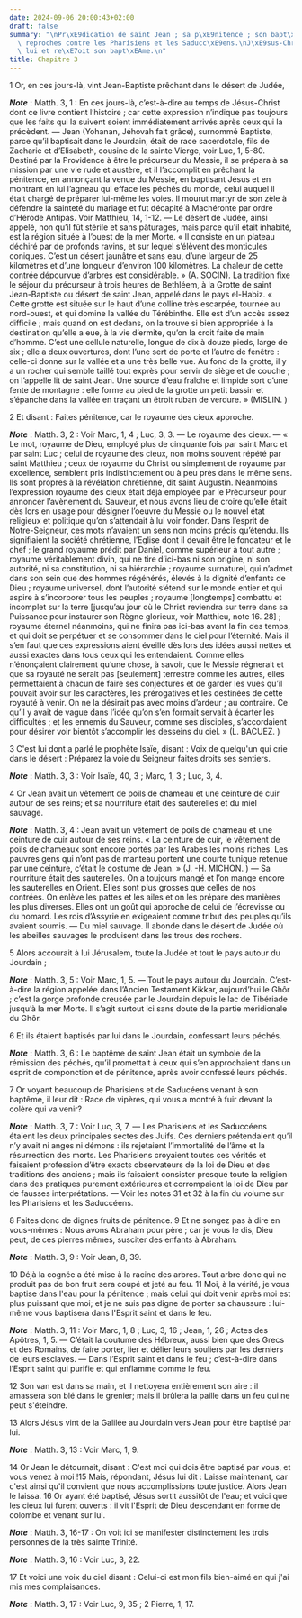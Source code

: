 ```yaml
---
date: 2024-09-06 20:00:43+02:00
draft: false
summary: "\nPr\xE9dication de saint Jean ; sa p\xE9nitence ; son bapt\xEAme ; ses\
  \ reproches contre les Pharisiens et les Saducc\xE9ens.\nJ\xE9sus-Christ vient \xE0\
  \ lui et re\xE7oit son bapt\xEAme.\n"
title: Chapitre 3
---
```





1 Or, en ces jours-là, vint Jean-Baptiste prêchant dans le désert de Judée,

***Note*** :  Matth. 3, 1 : En ces jours-là, c’est-à-dire au temps de Jésus-Christ dont ce livre contient l’histoire ; car cette expression n’indique pas toujours que les faits qui la suivent soient immédiatement arrivés après ceux qui la précèdent. ― Jean (Yohanan, Jéhovah fait grâce), surnommé Baptiste, parce qu’il baptisait dans le Jourdain, était de race sacerdotale, fils de Zacharie et d’Elisabeth, cousine de la sainte Vierge, voir Luc, 1, 5-80. Destiné par la Providence à être le précurseur du Messie, il se prépara à sa mission par une vie rude et austère, et il l’accomplit en prêchant la pénitence, en annonçant la venue du Messie, en baptisant Jésus et en montrant en lui l’agneau qui efface les péchés du monde, celui auquel il était chargé de préparer lui-même les voies. Il mourut martyr de son zèle à défendre la sainteté du mariage et fut décapité à Machéronte par ordre d’Hérode Antipas. Voir Matthieu, 14, 1-12. ― Le désert de Judée, ainsi appelé, non qu’il fût stérile et sans pâturages, mais parce qu’il était
inhabité, est la région située à l’ouest de la mer Morte. « Il consiste en un plateau déchiré par de profonds ravins, et sur lequel s’élèvent des monticules coniques. C’est un désert jaunâtre et sans eau, d’une largeur de 25 kilomètres et d’une longueur d’environ 100 kilomètres. La chaleur de cette contrée dépourvue d’arbres est considérable. » (A. SOCIN). La tradition fixe le séjour du précurseur à trois heures de Bethléem, à la Grotte de saint Jean-Baptiste ou désert de saint Jean, appelé dans le pays el-Habiz. « Cette grotte est située sur le haut d’une colline très escarpée, tournée au nord-ouest, et qui domine la vallée du Térébinthe. Elle est d’un accès assez difficile ; mais quand on est dedans, on la trouve si bien appropriée à la destination qu’elle a eue, à la vie d’ermite, qu’on la croit faite de main d’homme. C’est une cellule naturelle, longue de dix à douze pieds, large de six ; elle a deux ouvertures, dont l’une sert de porte et l’autre de fenêtre : celle-ci donne sur la vallée et a une très
belle vue. Au fond de la grotte, il y a un rocher qui semble taillé tout exprès pour servir de siège et de couche ; on l’appelle lit de saint Jean. Une source d’eau fraîche et limpide sort d’une fente de montagne : elle forme au pied de la grotte un petit bassin et s’épanche dans la vallée en traçant un étroit ruban de verdure. » (MISLIN. )

2 Et disant : Faites pénitence, car le royaume des cieux approche.

***Note*** :  Matth. 3, 2 : Voir Marc, 1, 4 ; Luc, 3, 3. ― Le royaume des cieux. ― « Le mot, royaume de Dieu, employé plus de cinquante fois par saint Marc et par saint Luc ; celui de royaume des cieux, non moins souvent répété par saint Matthieu ; ceux de royaume du Christ ou simplement de royaume par excellence, semblent pris indistinctement ou à peu près dans le même sens. Ils sont propres à la révélation chrétienne, dit saint Augustin. Néanmoins l’expression royaume des cieux était déjà employée par le Précurseur pour annoncer l’avènement du Sauveur, et nous avons lieu de croire qu’elle était dès lors en usage pour désigner l’oeuvre du Messie ou le nouvel état religieux et politique qu’on s’attendait à lui voir fonder. Dans l’esprit de Notre-Seigneur, ces mots n’avaient un sens non moins précis qu’étendu. Ils signifiaient la société chrétienne, l’Eglise dont il devait être le fondateur et le chef ; le grand royaume prédit par Daniel, comme supérieur à tout autre ; royaume véritablement divin, qui ne tire d’ici-bas
ni son origine, ni son autorité, ni sa constitution, ni sa hiérarchie ; royaume surnaturel, qui n’admet dans son sein que des hommes régénérés, élevés à la dignité d’enfants de Dieu ; royaume universel, dont l’autorité s’étend sur le monde entier et qui aspire à s’incorporer tous les peuples ; royaume [longtemps] combattu et incomplet sur la terre [jusqu’au jour où le Christ reviendra sur terre dans sa Puissance pour instaurer son Règne glorieux, voir Matthieu, note 16. 28] ; royaume éternel néanmoins, qui ne finira pas ici-bas avant la fin des temps, et qui doit se perpétuer et se consommer dans le ciel pour l’éternité. Mais il s’en faut que ces expressions aient éveillé dès lors des idées aussi nettes et aussi exactes dans tous ceux qui les entendaient. Comme elles n’énonçaient clairement qu’une chose, à savoir, que le Messie régnerait et que sa royauté ne serait pas [seulement] terrestre comme les autres, elles permettaient à chacun de faire ses conjectures et de garder les vues qu’il pouvait avoir sur les
caractères, les prérogatives et les destinées de cette royauté à venir. On ne la désirait pas avec moins d’ardeur ; au contraire. Ce qu’il y avait de vague dans l’idée qu’on s’en formait servait à écarter les difficultés ; et les ennemis du Sauveur, comme ses disciples, s’accordaient pour désirer voir bientôt s’accomplir les desseins du ciel. » (L. BACUEZ. )

3 C'est lui dont a parlé le prophète Isaïe, disant : Voix de quelqu'un qui crie dans le désert : Préparez la voie du Seigneur faites droits ses sentiers.

***Note*** :  Matth. 3, 3 : Voir Isaïe, 40, 3 ; Marc, 1, 3 ; Luc, 3, 4.

4 Or Jean avait un vêtement de poils de chameau et une ceinture de cuir autour de ses reins; et sa nourriture était des sauterelles et du miel sauvage.

***Note*** :  Matth. 3, 4 : Jean avait un vêtement de poils de chameau et une ceinture de cuir autour de ses reins. « La ceinture de cuir, le vêtement de poils de chameaux sont encore portés par les Arabes les moins riches. Les pauvres gens qui n’ont pas de manteau portent une courte tunique retenue par une ceinture, c’était le costume de Jean. » (J. -H. MICHON. ) ― Sa nourriture était des sauterelles. On a toujours mangé et l’on mange encore les sauterelles en Orient. Elles sont plus grosses que celles de nos contrées. On enlève les pattes et les ailes et on les prépare des manières les plus diverses. Elles ont un goût qui approche de celui de l’écrevisse ou du homard. Les rois d’Assyrie en exigeaient comme tribut des peuples qu’ils avaient soumis. ― Du miel sauvage. Il abonde dans le désert de Judée où les abeilles sauvages le produisent dans les trous des rochers.

5 Alors accourait à lui Jérusalem, toute la Judée et tout le pays autour du Jourdain ;

***Note*** :  Matth. 3, 5 : Voir Marc, 1, 5. ― Tout le pays autour du Jourdain. C’est-à-dire la région appelée dans l’Ancien Testament Kikkar, aujourd’hui le Ghôr ; c’est la gorge profonde creusée par le Jourdain depuis le lac de Tibériade jusqu’à la mer Morte. Il s’agit surtout ici sans doute de la partie méridionale du Ghôr.

6 Et ils étaient baptisés par lui dans le Jourdain, confessant leurs péchés.

***Note*** :  Matth. 3, 6 : Le baptême de saint Jean était un symbole de la rémission des péchés, qu’il promettait à ceux qui s’en approchaient dans un esprit de componction et de pénitence, après avoir confessé leurs péchés.


7 Or voyant beaucoup de Pharisiens et de Saducéens venant à son baptême, il leur dit : Race de vipères, qui vous a montré à fuir devant la colère qui va venir?

***Note*** :  Matth. 3, 7 : Voir Luc, 3, 7. ― Les Pharisiens et les Saduccéens étaient les deux principales sectes des Juifs. Ces derniers prétendaient qu’il n’y avait ni anges ni démons : ils rejetaient l’immortalité de l’âme et la résurrection des morts. Les Pharisiens croyaient toutes ces vérités et faisaient profession d’être exacts observateurs de la loi de Dieu et des traditions des anciens ; mais ils faisaient consister presque toute la religion dans des pratiques purement extérieures et corrompaient la loi de Dieu par de fausses interprétations. ― Voir les notes 31 et 32 à la fin du volume sur les Pharisiens et les Saduccéens.

8 Faites donc de dignes fruits de pénitence. 9 Et ne songez pas à dire en vous-mêmes : Nous avons Abraham pour père ; car je vous le dis, Dieu peut, de ces pierres mêmes, susciter des enfants à Abraham.

***Note*** :  Matth. 3, 9 : Voir Jean, 8, 39.

10 Déjà la cognée a été mise à la racine des arbres. Tout arbre donc qui ne produit pas de bon fruit sera coupé et jeté au feu. 11 Moi, à la vérité, je vous baptise dans l'eau pour la pénitence ; mais celui qui doit venir après moi est plus puissant que moi; et je ne suis pas digne de porter sa chaussure : lui-même vous baptisera dans l'Esprit saint et dans le feu.

***Note*** :  Matth. 3, 11 : Voir Marc, 1, 8 ; Luc, 3, 16 ; Jean, 1, 26 ; Actes des Apôtres, 1, 5. ― C’était la coutume des Hébreux, aussi bien que des Grecs et des Romains, de faire porter, lier et délier leurs souliers par les derniers de leurs esclaves. ― Dans l’Esprit saint et dans le feu ; c’est-à-dire dans l’Esprit saint qui purifie et qui enflamme comme le feu.

12 Son van est dans sa main, et il nettoyera entièrement son aire : il amassera son blé dans le grenier; mais il brûlera la paille dans un feu qui ne peut s'éteindre.


13 Alors Jésus vint de la Galilée au Jourdain vers Jean pour être baptisé par lui.

***Note*** :  Matth. 3, 13 : Voir Marc, 1, 9.

14 Or Jean le détournait, disant : C'est moi qui dois être baptisé par vous, et vous venez à moi !15 Mais, répondant, Jésus lui dit : Laisse maintenant, car c'est ainsi qu'il convient que nous accomplissions toute justice. Alors Jean le laissa. 16 Or ayant été baptisé, Jésus sortit aussitôt de l'eau; et voici que les cieux lui furent ouverts : il vit l'Esprit de Dieu descendant en forme de colombe et venant sur lui.

***Note*** :  Matth. 3, 16-17 : On voit ici se manifester distinctement les trois personnes de la très sainte Trinité.

***Note*** :  Matth. 3, 16 : Voir Luc, 3, 22.

17 Et voici une voix du ciel disant : Celui-ci est mon fils bien-aimé en qui j'ai mis mes complaisances.

***Note*** :  Matth. 3, 17 : Voir Luc, 9, 35 ; 2 Pierre, 1, 17.

